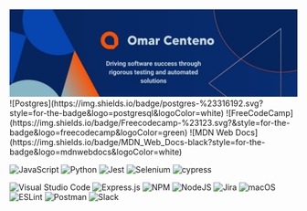 <div id="header" align="center">
  <img decoding="async" src="https://github.com/odcenteno/odcenteno/blob/master/odc-github-banner.jpeg" width="800"/>
</div>
![Postgres](https://img.shields.io/badge/postgres-%23316192.svg?style=for-the-badge&logo=postgresql&logoColor=white)
![FreeCodeCamp](https://img.shields.io/badge/Freecodecamp-%23123.svg?&style=for-the-badge&logo=freecodecamp&logoColor=green)
![MDN Web Docs](https://img.shields.io/badge/MDN_Web_Docs-black?style=for-the-badge&logo=mdnwebdocs&logoColor=white)

 ![JavaScript](https://img.shields.io/badge/javascript-%23323330.svg?style=for-the-badge&logo=javascript&logoColor=%23F7DF1E)
 ![Python](https://img.shields.io/badge/python-3670A0?style=for-the-badge&logo=python&logoColor=ffdd54)
 ![Jest](https://img.shields.io/badge/-jest-%23C21325?style=for-the-badge&logo=jest&logoColor=white)
 ![Selenium](https://img.shields.io/badge/-selenium-%43B02A?style=for-the-badge&logo=selenium&logoColor=white)
 ![cypress](https://img.shields.io/badge/-cypress-%23E5E5E5?style=for-the-badge&logo=cypress&logoColor=058a5e)

 ![Visual Studio Code](https://img.shields.io/badge/Visual%20Studio%20Code-0078d7.svg?style=for-the-badge&logo=visual-studio-code&logoColor=white)
 ![Express.js](https://img.shields.io/badge/express.js-%23404d59.svg?style=for-the-badge&logo=express&logoColor=%2361DAFB)
 ![NPM](https://img.shields.io/badge/NPM-%23CB3837.svg?style=for-the-badge&logo=npm&logoColor=white)
 ![NodeJS](https://img.shields.io/badge/node.js-6DA55F?style=for-the-badge&logo=node.js&logoColor=white)
 ![Jira](https://img.shields.io/badge/jira-%230A0FFF.svg?style=for-the-badge&logo=jira&logoColor=white)
 ![macOS](https://img.shields.io/badge/mac%20os-000000?style=for-the-badge&logo=macos&logoColor=F0F0F0)
 ![ESLint](https://img.shields.io/badge/ESLint-4B3263?style=for-the-badge&logo=eslint&logoColor=white)
 ![Postman](https://img.shields.io/badge/Postman-FF6C37?style=for-the-badge&logo=postman&logoColor=white)
 ![Slack](https://img.shields.io/badge/Slack-4A154B?style=for-the-badge&logo=slack&logoColor=white)
<!--
**ODCenteno/odcenteno** is a ✨ _special_ ✨ repository because its `README.md` (this file) appears on your GitHub profile.

Here are some ideas to get you started:

- 🔭 I’m currently working on ...
- 🌱 I’m currently learning ...
- 👯 I’m looking to collaborate on ...
- 🤔 I’m looking for help with ...
- 💬 Ask me about ...
- 📫 How to reach me: ...
- 😄 Pronouns: ...
- ⚡ Fun fact: ...
-->
